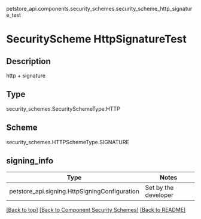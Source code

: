 petstore_api.components.security_schemes.security_scheme_http_signature_test
# SecurityScheme HttpSignatureTest

## Description
http + signature

## Type
security_schemes.SecuritySchemeType.HTTP

## Scheme
security_schemes.HTTPSchemeType.SIGNATURE

## signing_info
Type | Notes
---- | ------
petstore_api.signing.HttpSigningConfiguration  | Set by the developer

[[Back to top]](#top) [[Back to Component Security Schemes]](../../../README.md#Component-SecuritySchemes) [[Back to README]](../../../README.md)

